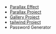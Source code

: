 


 <ul>
            <li>
                <a href="Day_8/index.html.html">Parallax Effect</a>
            </li>
            <li>
                <a href="Day_9/parallax.html">Parallax Project</a>
            </li>
            <li><a href="Day_13/myGallery.html"> Gallery Project</a></li>
            <li><a href="Day_19to21/index.html">tailwind Project</a></li>
            <li><a href="Day_37to39/miniProject/index.html"></a>Password Generator</li>
        </ul>
